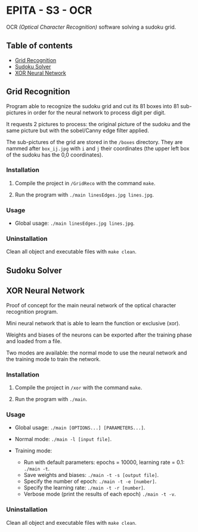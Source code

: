 # EPITA - S3 - OCR

OCR *(Optical Character Recognition)* software solving a sudoku grid.

## Table of contents

- [Grid Recognition](#GridRecognition)
- [Sudoku Solver](#SudokuSolver)
- [XOR Neural Network](#XORNeuralNetwork)

## Grid Recognition

Program able to recognize the sudoku grid and cut its 81 boxes into 81 sub-pictures in order for the neural network to process digit per digit.

It requests 2 pictures to process: the original picture of the sudoku and the same picture but with the sobel/Canny edge filter applied.

The sub-pictures of the grid are stored in the `/boxes` directory. They are nammed after `box_ij.jpg` with `i` and `j` their coordinates (the upper left box of the sudoku has the 0,0 coordinates).


### Installation

1. Compile the project in `/GridReco` with the command `make`.

2. Run the program with `./main linesEdges.jpg lines.jpg`.


### Usage

* Global usage: `./main linesEdges.jpg lines.jpg`.

### Uninstallation

Clean all object and executable files with `make clean`.


## Sudoku Solver

## XOR Neural Network

Proof of concept for the main neural network of the optical character recognition program. 

Mini neural network that is able to learn the function or exclusive (xor).

Weights and biases of the neurons can be exported after the training phase and loaded from a file.

Two modes are available: the normal mode to use the neural network and the training mode to train the network.


### Installation

1. Compile the project in `/xor` with the command `make`.

2. Run the program with `./main`.


### Usage

* Global usage: `./main [OPTIONS...] [PARAMETERS...]`.

* Normal mode: `./main -l [input file]`.

* Training mode:
	- Run with default parameters: epochs = 10000, learning rate = 0.1: `./main -t`.
	- Save weights and biases: `./main -t -s [output file]`.
	- Specify the number of epoch:	`./main -t -e [number]`.
	- Specify the learning rate:	`./main -t -r [number]`.
	- Verbose mode (print the results of each epoch) `./main -t -v`.

### Uninstallation

Clean all object and executable files with `make clean`.
